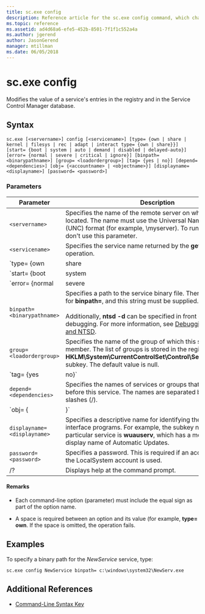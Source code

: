 ```yaml
---
title: sc.exe config
description: Reference article for the sc.exe config command, which changes service configurations by modifying the value of a service's entries in the registry and in the Service Control Manager database.
ms.topic: reference
ms.assetid: ad4d68a6-efe5-452b-8501-7f1f1c552a4a
ms.author: jgerend
author: JasonGerend
manager: mtillman
ms.date: 06/05/2018
---
```


# sc.exe config

Modifies the value of a service's entries in the registry and in the Service Control Manager database.

## Syntax

```
sc.exe [<servername>] config [<servicename>] [type= {own | share | kernel | filesys | rec | adapt | interact type= {own | share}}] [start= {boot | system | auto | demand | disabled | delayed-auto}] [error= {normal | severe | critical | ignore}] [binpath= <binarypathname>] [group= <loadordergroup>] [tag= {yes | no}] [depend= <dependencies>] [obj= {<accountname> | <objectname>}] [displayname= <displayname>] [password= <password>]
```

### Parameters

| Parameter | Description |
|--|--|
| `<servername>` | Specifies the name of the remote server on which the service is located. The name must use the Universal Naming Convention (UNC) format (for example, \\myserver). To run SC.exe locally, don't use this parameter. |
| `<servicename>` | Specifies the service name returned by the **getkeyname** operation. |
| `type= {own | share | kernel | filesys | rec | adapt | interact type= {own | share}}` | Specifies the service type. The options include:<ul><li>**own** - Specifies a service that runs in its own process. It doesn't share an executable file with other services. This is the default value.</li><li>**share** - Specifies a service that runs as a shared process. It shares an executable file with other services.</li><li>**kernel** - Specifies a driver.</li><li>**filesys** - Specifies a file system driver.</li><li>**rec** - Specifies a file system-recognized driver that identifies file systems used on the computer.</li><li>**adapt** - Specifies an adapter driver that identifies hardware devices such as keyboards, mice, and disk drives.</li><li>**interact** - Specifies a service that can interact with the desktop, receiving input from users. Interactive services must be run under the LocalSystem account. This type must be used in conjunction with **type= own** or **type= shared** (for example, **type= interact** **type= own**). Using **type= interact** by itself will generate an error.</li></ul> |
| `start= {boot | system | auto | demand | disabled | delayed-auto}` | Specifies the start type for the service. The options include:<ul><li>**boot** - Specifies a device driver that is loaded by the boot loader.</li><li>**system** - Specifies a device driver that is started during kernel initialization.</li><li>**auto** - Specifies a service that automatically starts each time the computer is restarted and runs even if no one logs on to the computer.</li><li>**demand** - Specifies a service that must be started manually. This is the default value if **start=** is not specified.</li><li>**disabled** - Specifies a service that cannot be started. To start a disabled service, change the start type to some other value.</li><li>**delayed-auto** - Specifies a service that starts automatically a short time after other auto services are started.</li></ul> |
| `error= {normal | severe | critical | ignore}` | Specifies the severity of the error if the service fails to start when the computer is started. The options include:<ul><li>**normal** - Specifies that the error is logged and a message box is displayed, informing the user that a service has failed to start. Startup will continue. This is the default setting.</li><li>**severe** - Specifies that the error is logged (if possible). The computer attempts to restart with the last-known good configuration. This could result in the computer being able to restart, but the service may still be unable to run.</li><li>**critical** - Specifies that the error is logged (if possible). The computer attempts to restart with the last-known good configuration. If the last-known good configuration fails, startup also fails, and the boot process halts with a Stop error.</li><li>**ignore** - Specifies that the error is logged and startup continues. No notification is given to the user beyond recording the error in the Event Log.</li></ul> |
| `binpath= <binarypathname>` | Specifies a path to the service binary file. There is no default for **binpath=**, and this string must be supplied.<br /><br />Additionally, **ntsd -d** can be specified in front of the string for debugging. For more information, see [Debugging using CDB and NTSD](/windows-hardware/drivers/debugger/debugging-using-cdb-and-ntsd).|
| `group= <loadordergroup>` | Specifies the name of the group of which this service is a member. The list of groups is stored in the registry, in the **HKLM\System\CurrentControlSet\Control\ServiceGroupOrder** subkey. The default value is null. |
| `tag= {yes | no}` | Specifies whether or not to obtain a TagID from the CreateService call. Tags are used only for boot-start and system-start drivers. |
| `depend= <dependencies>` | Specifies the names of services or groups that must start before this service. The names are separated by forward slashes (/). |
| `obj= {<accountname> | <objectname>}` | Specifies a name of an account in which a service will run, or specifies a name of the Windows driver object in which the driver will run. The default setting is **LocalSystem**. |
| `displayname= <displayname>` | Specifies a descriptive name for identifying the service in user interface programs. For example, the subkey name of one particular service is **wuauserv**, which has a more friendly display name of Automatic Updates. |
| `password= <password>` | Specifies a password. This is required if an account other than the LocalSystem account is used. |
| /? | Displays help at the command prompt. |

#### Remarks

- Each command-line option (parameter) must include the equal sign as part of the option name.

- A space is required between an option and its value (for example, **type= own**. If the space is omitted, the operation fails.

## Examples

To specify a binary path for the *NewService* service, type:

```
sc.exe config NewService binpath= c:\windows\system32\NewServ.exe
```

## Additional References

- [Command-Line Syntax Key](command-line-syntax-key.md)

